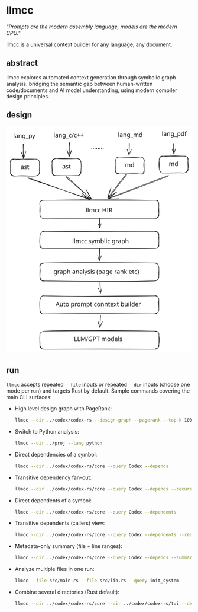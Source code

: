 # llmcc

*"Prompts are the modern assembly language, models are the modern CPU."*

llmcc is a universal context builder for any language, any document.

## abstract

llmcc explores automated context generation through symbolic graph analysis. bridging the semantic gap between human-written code/documents and AI model understanding, using modern compiler design principles.

## design

![design](doc/design.svg)

## run

`llmcc` accepts repeated `--file` inputs or repeated `--dir` inputs (choose one mode per run) and targets Rust by default. Sample commands covering the main CLI surfaces:

- High level design graph with PageRank:

	```bash
	llmcc --dir ../codex/codex-rs --design-graph --pagerank --top-k 100
	```

- Switch to Python analysis:

	```bash
	llmcc --dir ../proj --lang python
	```

- Direct dependencies of a symbol:

	```bash
	llmcc --dir ../codex/codex-rs/core --query Codex --depends
	```

- Transitive dependency fan-out:

	```bash
	llmcc --dir ../codex/codex-rs/core --query Codex --depends --recursive
	```

- Direct dependents of a symbol:

	```bash
	llmcc --dir ../codex/codex-rs/core --query Codex --dependents
	```

- Transitive dependents (callers) view:

	```bash
	llmcc --dir ../codex/codex-rs/core --query Codex --dependents --recursive
	```

- Metadata-only summary (file + line ranges):

	```bash
	llmcc --dir ../codex/codex-rs/core --query Codex --depends --summary
	```

- Analyze multiple files in one run:

	```bash
	llmcc --file src/main.rs --file src/lib.rs --query init_system
	```

- Combine several directories (Rust default):

	```bash
	llmcc --dir ../codex/codex-rs/core --dir ../codex/codex-rs/tui --design-graph --pagerank --top-k 100
	```
